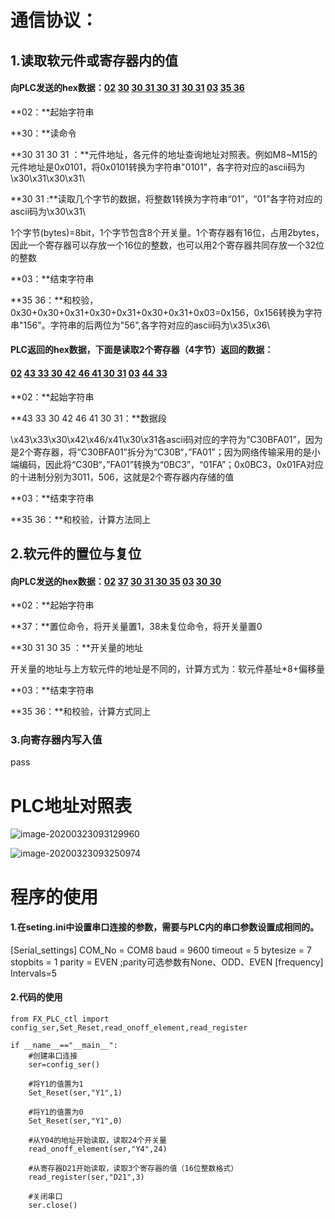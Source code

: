 # 通信协议：

## 1.读取软元件或寄存器内的值

#### 向PLC发送的hex数据：<u>02</u> <u>30</u> <u>30 31 30 31</u> <u>30 31</u> <u>03</u> <u>35 36</u> 

**02：**起始字符串

**30：**读命令

**30 31 30 31 ：**元件地址，各元件的地址查询地址对照表。例如M8~M15的元件地址是0x0101，将0x0101转换为字符串"0101"，各字符对应的ascii码为\x30\x31\\x30\x31\

**30 31 :**读取几个字节的数据，将整数1转换为字符串“01”，“01”各字符对应的ascii码为\x30\x31\\

​            1个字节(bytes)=8bit，1个字节包含8个开关量。1个寄存器有16位，占用2bytes，因此一个寄存器可以存放一个16位的整数，也可以用2个寄存器共同存放一个32位的整数

**03：**结束字符串

**35 36：**和校验，0x30+0x30+0x31+0x30+0x31+0x30+0x31+0x03=0x156，0x156转换为字符串"156"。字符串的后两位为"56",各字符对应的ascii码为\x35\x36\



#### PLC返回的hex数据，下面是读取2个寄存器（4字节）返回的数据：

#### <u>02</u> <u>43 33 30 42 46 41 30 31</u> <u>03</u> <u>44 33</u>

**02：**起始字符串

**43 33 30 42 46 41 30 31：**数据段

\x43\x33\x30\x42\x46/x41\x30\x31各ascii码对应的字符为“C30BFA01”，因为是2个寄存器，将“C30BFA01”拆分为“C30B“，”FA01”；因为网络传输采用的是小端编码，因此将“C30B“，”FA01”转换为“0BC3”，“01FA”；0x0BC3，0x01FA对应的十进制分别为3011，506，这就是2个寄存器内存储的值

**03：**结束字符串

**35 36：**和校验，计算方法同上



## 2.软元件的置位与复位

#### 向PLC发送的hex数据：<u>02</u> <u>37</u> <u>30 31 30 35</u> <u>03</u> <u>30 30</u>

**02：**起始字符串

**37：**置位命令，将开关量置1，38未复位命令，将开关量置0

**30 31 30 35 ：**开关量的地址

开关量的地址与上方软元件的地址是不同的，计算方式为：软元件基址*8+偏移量

**03：**结束字符串

**35 36：**和校验，计算方式同上



### 3.向寄存器内写入值

pass



# PLC地址对照表

![image-20200323093129960](C:\Users\hewei\AppData\Roaming\Typora\typora-user-images\image-20200323093129960.png)

![image-20200323093250974](C:\Users\hewei\AppData\Roaming\Typora\typora-user-images\image-20200323093250974.png)



# 程序的使用

#### 1.在seting.ini中设置串口连接的参数，需要与PLC内的串口参数设置成相同的。

[Serial_settings]
COM_No = COM8
baud = 9600
timeout = 5
bytesize = 7
stopbits = 1
parity = EVEN
;parity可选参数有None、ODD、EVEN
[frequency]
Intervals=5

#### 2.代码的使用

```
from FX_PLC_ctl import config_ser,Set_Reset,read_onoff_element,read_register

if __name__=="__main__":
    #创建串口连接
    ser=config_ser()
    
    #将Y1的值置为1
    Set_Reset(ser,"Y1",1)
    
  	#将Y1的值置为0
    Set_Reset(ser,"Y1",0)
    
    #从Y04的地址开始读取，读取24个开关量
    read_onoff_element(ser,"Y4",24)
    
    #从寄存器D21开始读取，读取3个寄存器的值（16位整数格式）
    read_register(ser,"D21",3)
    
    #关闭串口
    ser.close()

```

